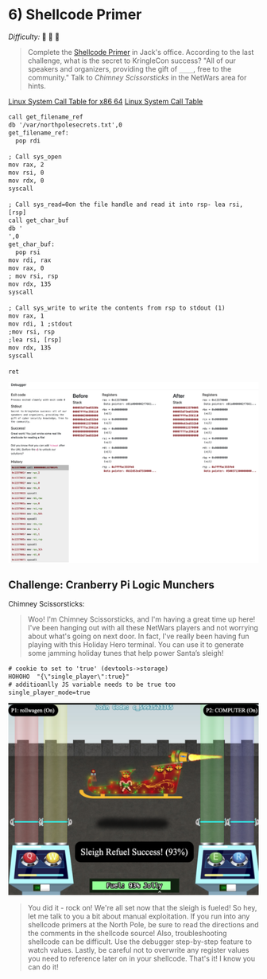 # 6) Shellcode Primer

_Difficulty:_  :evergreen_tree: :evergreen_tree: :evergreen_tree:

> Complete the [Shellcode Primer][shellcode-primer] in Jack's office. According
> to the last challenge, what is the secret to KringleCon success? "All of our
> speakers and organizers, providing the gift of `____`, free to the
> community." Talk to _Chimney Scissorsticks_ in the NetWars area for hints.

[shellcode-primer]: https://tracer.kringlecastle.com/

[Linux System Call Table for x86 64][linux-syscall-table-for-x86]
[Linux System Call Table][linux-syscall-table]

[linux-syscall-table-for-x86]: https://blog.rchapman.org/posts/Linux_System_Call_Table_for_x86_64/
[linux-syscall-table]: https://chromium.googlesource.com/chromiumos/docs/+/HEAD/constants/syscalls.md

```assembly
call get_filename_ref
db '/var/northpolesecrets.txt',0
get_filename_ref:
  pop rdi

; Call sys_open
mov rax, 2
mov rsi, 0
mov rdx, 0
syscall

; Call sys_read=0on the file handle and read it into rsp- lea rsi, [rsp]
call get_char_buf
db '                                                                     ',0
get_char_buf:
  pop rsi
mov rdi, rax
mov rax, 0
; mov rsi, rsp
mov rdx, 135
syscall

; Call sys_write to write the contents from rsp to stdout (1)
mov rax, 1
mov rdi, 1 ;stdout
;mov rsi, rsp
;lea rsi, [rsp]
mov rdx, 135
syscall

ret
```

![Debugger](img/debugger.png)

## Challenge: Cranberry Pi Logic Munchers

Chimney Scissorsticks:

> Woo! I'm Chimney Scissorsticks, and I'm having a great time up here!  I've been
> hanging out with all these NetWars players and not worrying about what's going
> on next door.  In fact, I've really been having fun playing with this Holiday
> Hero terminal.  You can use it to generate some jamming holiday tunes that help
> power Santa’s sleigh!

```text
# cookie to set to 'true' (devtools->storage)
HOHOHO  "{\"single_player\":true}"
# additioanlly JS variable needs to be true too
single_player_mode=true
```

![Sleigh](img/sleigh_refuell.png)

> You did it - rock on! We're all set now that the sleigh is fueled!  So hey, let
> me talk to you a bit about manual exploitation.  If you run into any shellcode
> primers at the North Pole, be sure to read the directions and the comments in
> the shellcode source!  Also, troubleshooting shellcode can be difficult. Use
> the debugger step-by-step feature to watch values.  Lastly, be careful not to
> overwrite any register values you need to reference later on in your shellcode.
> That's it! I know you can do it!
